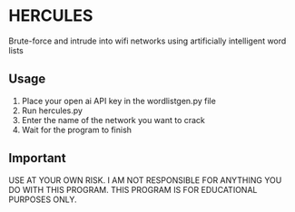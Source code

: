 # HERCULES
Brute-force and intrude into wifi networks using artificially intelligent word lists

## Usage
1. Place your open ai API key in the wordlistgen.py file
2. Run hercules.py
3. Enter the name of the network you want to crack
4. Wait for the program to finish

## Important
USE AT YOUR OWN RISK. I AM NOT RESPONSIBLE FOR ANYTHING YOU DO WITH THIS PROGRAM. THIS PROGRAM IS FOR EDUCATIONAL PURPOSES ONLY.